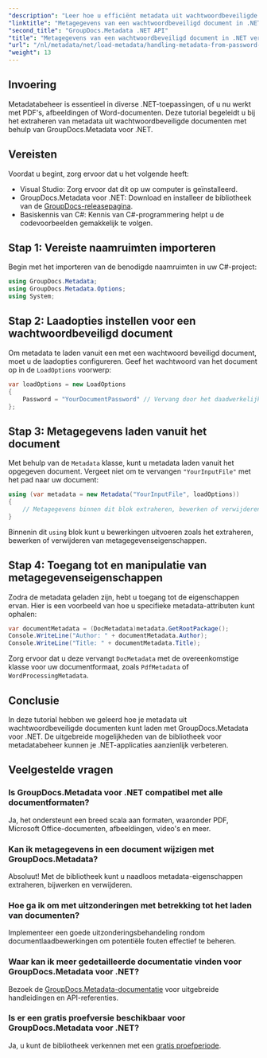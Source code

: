 ```yaml
---
"description": "Leer hoe u efficiënt metadata uit wachtwoordbeveiligde documenten kunt extraheren en beheren met GroupDocs.Metadata voor .NET. Deze uitgebreide tutorial behandelt essentiële stappen, waaronder het instellen van laadopties en toegang tot metadata-eigenschappen."
"linktitle": "Metagegevens van een wachtwoordbeveiligd document in .NET verwerken"
"second_title": "GroupDocs.Metadata .NET API"
"title": "Metagegevens van een wachtwoordbeveiligd document in .NET verwerken"
"url": "/nl/metadata/net/load-metadata/handling-metadata-from-password-protected-document/"
"weight": 13
---
```


## Invoering

Metadatabeheer is essentieel in diverse .NET-toepassingen, of u nu werkt met PDF's, afbeeldingen of Word-documenten. Deze tutorial begeleidt u bij het extraheren van metadata uit wachtwoordbeveiligde documenten met behulp van GroupDocs.Metadata voor .NET.

## Vereisten

Voordat u begint, zorg ervoor dat u het volgende heeft:

- Visual Studio: Zorg ervoor dat dit op uw computer is geïnstalleerd.
- GroupDocs.Metadata voor .NET: Download en installeer de bibliotheek van de [GroupDocs-releasepagina](https://releases.groupdocs.com/metadata/net/).
- Basiskennis van C#: Kennis van C#-programmering helpt u de codevoorbeelden gemakkelijk te volgen.

## Stap 1: Vereiste naamruimten importeren

Begin met het importeren van de benodigde naamruimten in uw C#-project:

```csharp
using GroupDocs.Metadata;
using GroupDocs.Metadata.Options;
using System;
```

## Stap 2: Laadopties instellen voor een wachtwoordbeveiligd document

Om metadata te laden vanuit een met een wachtwoord beveiligd document, moet u de laadopties configureren. Geef het wachtwoord van het document op in de `LoadOptions` voorwerp:

```csharp
var loadOptions = new LoadOptions
{
    Password = "YourDocumentPassword" // Vervang door het daadwerkelijke wachtwoord
};
```

## Stap 3: Metagegevens laden vanuit het document

Met behulp van de `Metadata` klasse, kunt u metadata laden vanuit het opgegeven document. Vergeet niet om te vervangen `"YourInputFile"` met het pad naar uw document:

```csharp
using (var metadata = new Metadata("YourInputFile", loadOptions))
{
    // Metagegevens binnen dit blok extraheren, bewerken of verwijderen
}
```

Binnenin dit `using` blok kunt u bewerkingen uitvoeren zoals het extraheren, bewerken of verwijderen van metagegevenseigenschappen.

## Stap 4: Toegang tot en manipulatie van metagegevenseigenschappen

Zodra de metadata geladen zijn, hebt u toegang tot de eigenschappen ervan. Hier is een voorbeeld van hoe u specifieke metadata-attributen kunt ophalen:

```csharp
var documentMetadata = (DocMetadata)metadata.GetRootPackage();
Console.WriteLine("Author: " + documentMetadata.Author);
Console.WriteLine("Title: " + documentMetadata.Title);
```

Zorg ervoor dat u deze vervangt `DocMetadata` met de overeenkomstige klasse voor uw documentformaat, zoals `PdfMetadata` of `WordProcessingMetadata`.

## Conclusie

In deze tutorial hebben we geleerd hoe je metadata uit wachtwoordbeveiligde documenten kunt laden met GroupDocs.Metadata voor .NET. De uitgebreide mogelijkheden van de bibliotheek voor metadatabeheer kunnen je .NET-applicaties aanzienlijk verbeteren.

## Veelgestelde vragen

### Is GroupDocs.Metadata voor .NET compatibel met alle documentformaten?
Ja, het ondersteunt een breed scala aan formaten, waaronder PDF, Microsoft Office-documenten, afbeeldingen, video's en meer.

### Kan ik metagegevens in een document wijzigen met GroupDocs.Metadata?
Absoluut! Met de bibliotheek kunt u naadloos metadata-eigenschappen extraheren, bijwerken en verwijderen.

### Hoe ga ik om met uitzonderingen met betrekking tot het laden van documenten?
Implementeer een goede uitzonderingsbehandeling rondom documentlaadbewerkingen om potentiële fouten effectief te beheren.

### Waar kan ik meer gedetailleerde documentatie vinden voor GroupDocs.Metadata voor .NET?
Bezoek de [GroupDocs.Metadata-documentatie](https://reference.groupdocs.com/metadata/net/) voor uitgebreide handleidingen en API-referenties.

### Is er een gratis proefversie beschikbaar voor GroupDocs.Metadata voor .NET?
Ja, u kunt de bibliotheek verkennen met een [gratis proefperiode](https://releases.groupdocs.com/).